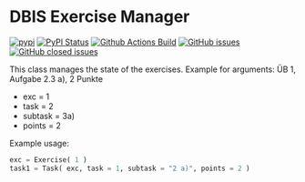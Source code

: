 # DBIS Exercise Manager

[![pypi](https://img.shields.io/pypi/pyversions/dbis-exc-manager)](https://pypi.org/project/dbis-exc-manager/)
[![PyPI Status](https://img.shields.io/pypi/v/dbis-exc-manager)](https://pypi.python.org/pypi/dbis-exc-manager/)
[![Github Actions Build](https://github.com/wth-acis/dbis-exercise-manager/workflows/Build/badge.svg?branch=main)](https://github.com/wth-acis/dbis-exercise-manager/actions?query=workflow%3ABuild+branch%3Amain)
[![GitHub issues](https://img.shields.io/github/issues/rwth-acis/dbis-exercise-manager.svg)](https://github.com/rwth-acis/dbis-exercise-manager/issues)
[![GitHub closed issues](https://img.shields.io/github/issues-closed/rwth-acis/dbis-exercise-manager.svg)](https://github.com/rwth-acis/dbis-exercise-manager/issues/?q=is%3Aissue+is%3Aclosed)

This class manages the state of the exercises.
Example for arguments:
ÜB 1, Aufgabe 2.3 a), 2 Punkte 
* exc = 1
* task = 2
* subtask = 3a)
* points = 2

Example usage:
``` python
exc = Exercise( 1 )
task1 = Task( exc, task = 1, subtask = "2 a)", points = 2 )
```